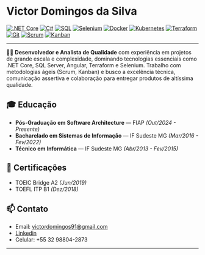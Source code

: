 # Victor Domingos da Silva

[![.NET Core](https://img.shields.io/badge/.NET_Core-512BD4?style=for-the-badge&logo=dotnet&logoColor=white)](https://dotnet.microsoft.com/)
[![C#](https://img.shields.io/badge/C%23-239120?style=for-the-badge&logo=csharp&logoColor=white)](https://docs.microsoft.com/en-us/dotnet/csharp/)
[![SQL](https://img.shields.io/badge/SQL-4479A1?style=for-the-badge&logo=mysql&logoColor=white)](https://www.mysql.com/)
[![Selenium](https://img.shields.io/badge/Selenium-43B02A?style=for-the-badge&logo=selenium&logoColor=white)](https://www.selenium.dev/)
[![Docker](https://img.shields.io/badge/Docker-2496ED?style=for-the-badge&logo=docker&logoColor=white)](https://www.docker.com/)
[![Kubernetes](https://img.shields.io/badge/Kubernetes-326CE5?style=for-the-badge&logo=kubernetes&logoColor=white)](https://kubernetes.io/)
[![Terraform](https://img.shields.io/badge/Terraform-623CE4?style=for-the-badge&logo=terraform&logoColor=white)](https://www.terraform.io/)
[![Git](https://img.shields.io/badge/Git-F05032?style=for-the-badge&logo=git&logoColor=white)](https://git-scm.com/)
[![Scrum](https://img.shields.io/badge/Scrum-6DB33F?style=for-the-badge)]()
[![Kanban](https://img.shields.io/badge/Kanban-00BFFF?style=for-the-badge)]()

---

👨‍💻 **Desenvolvedor e Analista de Qualidade** com experiência em projetos de grande escala e complexidade, dominando tecnologias essenciais como .NET Core, SQL Server, Angular, Terraform e Selenium. Trabalho com metodologias ágeis (Scrum, Kanban) e busco a excelência técnica, comunicação assertiva e colaboração para entregar produtos de altíssima qualidade.

## 🎓 Educação

- **Pós-Graduação em Software Architecture** — FIAP *(Out/2024 - Presente)*
- **Bacharelado em Sistemas de Informação** — IF Sudeste MG *(Mar/2016 - Fev/2022)*
- **Técnico em Informática** — IF Sudeste MG *(Abr/2013 - Fev/2015)*

## 🏅 Certificações

- TOEIC Bridge A2 *(Jun/2019)*
- TOEFL ITP B1 *(Dez/2018)*

## 📫 Contato

- Email: [victordomingos91@gmail.com](mailto:victordomingos91@gmail.com)
- [Linkedin](https://www.linkedin.com/in/victordomingod/)
- Celular: +55 32 98804-2873

---

